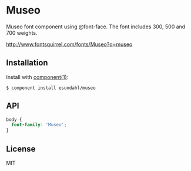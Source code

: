 # Museo

  Museo font component using @font-face. The font includes 300, 500 and 700 weights.
  
  http://www.fontsquirrel.com/fonts/Museo?q=museo

## Installation

  Install with [component(1)](http://component.io):

    $ component install esundahl/museo

## API

```css
body {
  font-family: 'Museo';
}
```

## License

  MIT

